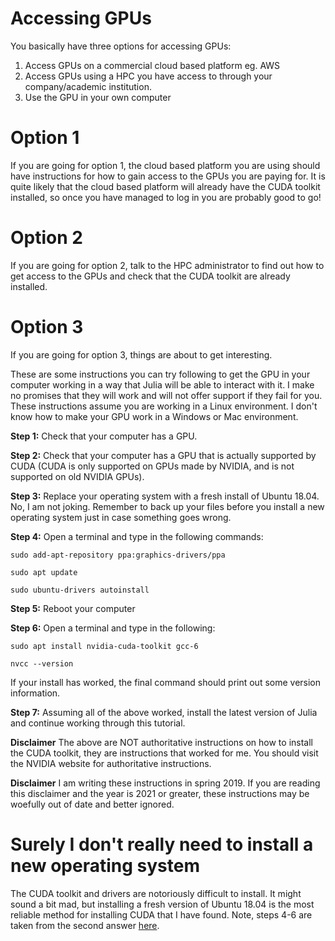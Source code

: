 #  Accessing GPUs

You basically have three options for accessing GPUs:

1. Access GPUs on a commercial cloud based platform eg. AWS
2. Access GPUs using a HPC you have access to through your company/academic institution.
3. Use the GPU in your own computer

# Option 1

If you are going for option 1, the cloud based platform you are using should have instructions for how to gain access to the GPUs you are paying for. It is quite likely that the cloud based platform will already have the CUDA toolkit installed, so once you have managed to log in you are probably good to go!

# Option 2

If you are going for option 2, talk to the HPC administrator to find out how to get access to the GPUs and check that the CUDA toolkit are already installed.

# Option 3

If you are going for option 3, things are about to get interesting.

These are some instructions you can try following to get the GPU in your computer working in a way that Julia will be able to interact with it. I make no promises that they will work and will not offer support if they fail for you. These instructions assume you are working in a Linux environment. I don't know how to make your GPU work in a Windows or Mac environment.

**Step 1:** Check that your computer has a GPU.

**Step 2:** Check that your computer has a GPU that is actually supported by CUDA (CUDA is only supported on GPUs made by NVIDIA, and is not supported on old NVIDIA GPUs).

**Step 3:** Replace your operating system with a fresh install of Ubuntu 18.04. No, I am not joking. Remember to back up your files before you install a new operating system just in case something goes wrong.

**Step 4:** Open a terminal and type in the following commands:

```
sudo add-apt-repository ppa:graphics-drivers/ppa

sudo apt update

sudo ubuntu-drivers autoinstall

```

**Step 5:** Reboot your computer

**Step 6:** Open a terminal and type in the following:

```
sudo apt install nvidia-cuda-toolkit gcc-6

nvcc --version

```

If your install has worked, the final command should print out some version information.

**Step 7:** Assuming all of the above worked, install the latest version of Julia and continue working through this tutorial.

**Disclaimer** The above are NOT authoritative instructions on how to install the CUDA toolkit, they are instructions that worked for me. You should visit the NVIDIA website for authoritative instructions.

**Disclaimer** I am writing these instructions in spring 2019. If you are reading this disclaimer and the year is 2021 or greater, these instructions may be woefully out of date and better ignored.

# Surely I don't really need to install a new operating system

The CUDA toolkit and drivers are notoriously difficult to install. It might sound a bit mad, but installing a fresh version of Ubuntu 18.04 is the most reliable method for installing CUDA that I have found. Note, steps 4-6 are taken from the second answer [here](https://askubuntu.com/questions/1028830/how-do-i-install-cuda-on-ubuntu-18-04).
